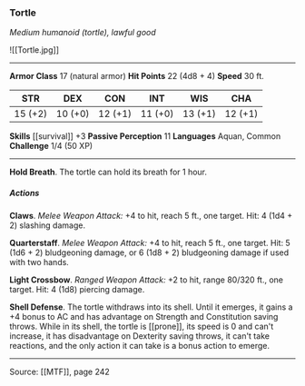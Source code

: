 ### Tortle
_Medium humanoid (tortle), lawful good_

![[Tortle.jpg]]




---

**Armor Class** 17 (natural armor)
**Hit Points** 22 (4d8 + 4)
**Speed** 30 ft.

| STR     | DEX     | CON     | INT     | WIS     | CHA     |
|---------|---------|---------|---------|---------|---------|
| 15 (+2) | 10 (+0) | 12 (+1) | 11 (+0) | 13 (+1) | 12 (+1) |

**Skills** [[survival]] +3
**Passive Perception** 11
**Languages** Aquan, Common
**Challenge** 1/4 (50 XP)

---

**Hold Breath**. The tortle can hold its breath for 1 hour.

##### Actions
**Claws**. _Melee Weapon Attack:_ +4 to hit, reach 5 ft., one target. Hit: 4 (1d4 + 2) slashing damage.

**Quarterstaff**. _Melee Weapon Attack:_ +4 to hit, reach 5 ft., one target. Hit: 5 (1d6 + 2) bludgeoning damage, or 6 (1d8 + 2) bludgeoning damage if used with two hands.

**Light Crossbow**. _Ranged Weapon Attack:_ +2 to hit, range 80/320 ft., one target. Hit: 4 (1d8) piercing damage.

**Shell Defense**. The tortle withdraws into its shell. Until it emerges, it gains a +4 bonus to AC and has advantage on Strength and Constitution saving throws. While in its shell, the tortle is [[prone]], its speed is 0 and can't increase, it has disadvantage on Dexterity saving throws, it can't take reactions, and the only action it can take is a bonus action to emerge.


---

Source: [[MTF]], page 242